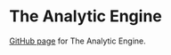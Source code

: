 The Analytic Engine
===================

[GitHub page][page] for The Analytic Engine.

[page]: http://analytic-engine.github.io/
